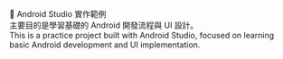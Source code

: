 📱 Android Studio 實作範例 <br>
主要目的是學習基礎的 Android 開發流程與 UI 設計。 <br>
This is a practice project built with Android Studio, focused on learning basic Android development and UI implementation.
